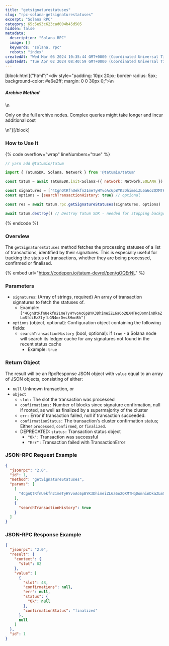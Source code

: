 ```yaml
---
title: "getsignaturestatuses"
slug: "rpc-solana-getsignaturestatuses"
excerpt: "Solana RPC"
category: 65c5e93c623cad004b45d505
hidden: false
metadata: 
  description: "Solana RPC"
  image: []
  keywords: "solana, rpc"
  robots: "index"
createdAt: "Wed Mar 06 2024 10:35:44 GMT+0000 (Coordinated Universal Time)"
updatedAt: "Tue Apr 02 2024 08:40:59 GMT+0000 (Coordinated Universal Time)"
---
```

[block:html]{"html":"<div style=\"padding: 10px 20px; border-radius: 5px; background-color: #e6e2ff; margin: 0 0 30px 0;\">\n  <h5>Archive Method</h5>\n  <p>Only on the full archive nodes. Complex queries might take longer and incur additional cost</p>\n</div>"}[/block]


### How to Use It

{% code overflow="wrap" lineNumbers="true" %}
```javascript
// yarn add @tatumio/tatum

import { TatumSDK, Solana, Network } from '@tatumio/tatum'

const tatum = await TatumSDK.init<Solana>({ network: Network.SOLANA })

const signatures = ['4CgnQtRfnUekfn21meTyHYvoAc6pBYK3DhimeiZL6a6o2QXMTHqDomninDkaZLmSfdiEzZfyfLGN4mrDvs8HmnBh'] // list of transaction signatures
const options = {searchTransactionHistory: true} // optional

const res = await tatum.rpc.getSignatureStatuses(signatures, options)

await tatum.destroy() // Destroy Tatum SDK - needed for stopping background jobs
```
{% endcode %}

### Overview

The `getSignatureStatuses` method fetches the processing statuses of a list of transactions, identified by their signatures. This is especially useful for tracking the status of transactions, whether they are being processed, confirmed or finalised.

{% embed url="https://codepen.io/tatum-devrel/pen/gOQErNL" %}

### Parameters

* `signatures`: (Array of strings, required) An array of transaction signatures to fetch the statuses of.
  * Example: `["4CgnQtRfnUekfn21meTyHYvoAc6pBYK3DhimeiZL6a6o2QXMTHqDomninDkaZLmSfdiEzZfyfLGN4mrDvs8HmnBh"]`
* `options` (object, optional): Configuration object containing the following fields:
  * `searchTransactionHistory` (bool, optional): if `true` - a Solana node will search its ledger cache for any signatures not found in the recent status cache
    * Example: `true`

### Return Object

The result will be an RpcResponse JSON object with `value` equal to an array of JSON objects, consisting of either:

* `null` Unknown transaction, or
* `object`
  * `slot:` The slot the transaction was processed
  * `confirmations:` Number of blocks since signature confirmation, null if rooted, as well as finalized by a supermajority of the cluster
  * `err:`  Error if transaction failed, null if transaction succeeded.&#x20;
  * `confirmationStatus:` The transaction's cluster confirmation status; Either `processed`, `confirmed`, or `finalized`.&#x20;
  * DEPRECATED: `status:` Transaction status object
    * `"Ok":` Transaction was successful
    * `"Err":` Transaction failed with TransactionError

### JSON-RPC Request Example

```json
{
  "jsonrpc": "2.0",
  "id": 1,
  "method": "getSignatureStatuses",
  "params": [
    [
      "4CgnQtRfnUekfn21meTyHYvoAc6pBYK3DhimeiZL6a6o2QXMTHqDomninDkaZLmSfdiEzZfyfLGN4mrDvs8HmnBh"
    ],
    {
      "searchTransactionHistory": true
    }
  ]
}
```

### JSON-RPC Response Example

```json
{
  "jsonrpc": "2.0",
  "result": {
    "context": {
      "slot": 82
    },
    "value": [
      {
        "slot": 48,
        "confirmations": null,
        "err": null,
        "status": {
          "Ok": null
        },
        "confirmationStatus": "finalized"
      },
      null
    ]
  },
  "id": 1
}
```
